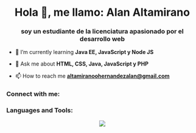 <h1 align="center">Hola 👋, me llamo: Alan Altamirano</h1>
<h3 align="center">soy un estudiante de la licenciatura apasionado por el desarrollo web</h3>

- 🌱 I’m currently learning **Java EE, JavaScript y Node JS**

- 💬 Ask me about **HTML, CSS, Java, JavaScript y PHP**

- 📫 How to reach me **altamiranoohernandezalan@gmail.com**

<h3 align="left">Connect with me:</h3>
<p align="left">
</p>

<h3 align="left">Languages and Tools:</h3>
<!--tech stack icons-->
<p align="center">
  <a href="https://skillicons.dev">
    <img src="https://skillicons.dev/icons?i=git,github,css,html,figma,spring,java,hibernate,js,nodejs,php,mongodb,mysql,postgres,postman,vscode,idea,phpstorm,webstorm&perline=14" />
  </a>
</p>


